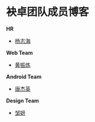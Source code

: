 袂卓团队成员博客
===

**HR**
* [杨志海](team/yangzhihai/index.md)


**Web Team**
* [黄振炼](team/huangzhenlian/index.md)


**Android Team**
* [唐杰英](team/jayinton/index.md)

**Design Team**
- [邹妍](team/zouyan/index.md)